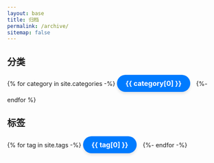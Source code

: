 ```yaml
---
layout: base
title: 归档
permalink: /archive/
sitemap: false
---
```

<style>
    a.button {
        display: inline-block;
        padding: 10px 20px;
        background-color: #007BFF; /* 按钮的背景颜色 */
        color: #ffffff; /* 文本颜色 */
        text-decoration: none; /* 去掉下划线 */
        border-radius: 25px; /* 圆角半径 */
        font-size: 16px; /* 字体大小 */
        font-weight: bold; /* 字体粗细 */
        box-shadow: 0 4px 6px rgba(0, 0, 0, 0.1); /* 阴影效果 */
        transition: background-color 0.3s ease; /* 背景颜色过渡效果 */
        margin-right: 10px;
        margin-bottom: 10px;
    }

    a.button:hover {
        background-color: #0056b3; /* 鼠标悬停时的背景颜色 */
    }
</style>

## 分类

{% for category in site.categories -%}
  <a href="{{ site.baseurl }}/category/{{ category[0] }}" class="button">{{ category[0] }}</a>
{%- endfor %}


## 标签

{% for tag in site.tags -%}
  <a href="{{ site.baseurl }}/tag/{{ tag[0] }}" class="button">{{ tag[0] }}</a>
{%- endfor -%}